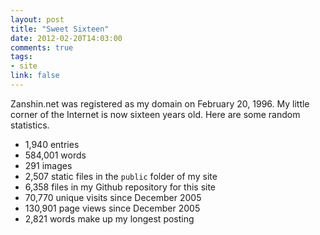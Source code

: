 ```yaml
---
layout: post
title: "Sweet Sixteen"
date: 2012-02-20T14:03:00
comments: true
tags:
- site
link: false
---
```

Zanshin.net was registered as my domain on February 20, 1996. My little corner of the Internet is now sixteen years old. Here are some random statistics.

* 1,940 entries  
* 584,001 words
* 291 images 
* 2,507 static files in the `public` folder of my site
* 6,358 files in my Github repository for this site
* 70,770 unique visits since December 2005
* 130,901 page views since December 2005
* 2,821 words make up my longest posting


